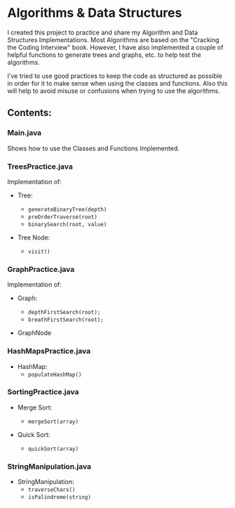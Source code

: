 # Algorithms & Data Structures

I created this project to practice and share my Algorithm and Data Structures Implementations. Most Algorithms are based on the "Cracking the Coding Interview" book. However, I have also implemented a couple of helpful functions to generate trees and graphs, etc. to help test the algorithms.

I've tried to use good practices to keep the code as structured as possible in order for it to make sense when using the classes and functions. Also this will help to avoid misuse or confusions when trying to use the algorithms.

## Contents:
### Main.java
Shows how to use the Classes and Functions Implemented.

### TreesPractice.java
Implementation of:
* Tree:
  * ```generateBinaryTree(depth)```
  * ```preOrderTraverse(root)```
  * ```binarySearch(root, value)```

* Tree Node:
  * ```visit()```

### GraphPractice.java
Implementation of:
* Graph:
  * ```depthFirstSearch(root);```
  * ```breathFirstSearch(root);```

* GraphNode

### HashMapsPractice.java
* HashMap:
  * ```populateHashMap()```

### SortingPractice.java
* Merge Sort:
  * ```mergeSort(array)```

* Quick Sort:
  * ```quickSort(array)```

### StringManipulation.java
* StringManipulation:
  * ```traverseChars()```
  * ```isPalindrome(string)```
